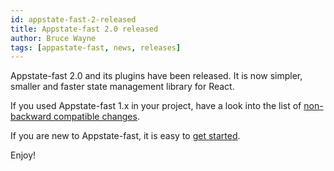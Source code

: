 ```yaml
---
id: appstate-fast-2-released
title: Appstate-fast 2.0 released
author: Bruce Wayne
tags: [appastate-fast, news, releases]
---
```


Appstate-fast 2.0 and its plugins have been released. It is now simpler, smaller and faster state management library for React.

If you used Appstate-fast 1.x in your project, have a look into the list of [non-backward compatible changes](./migrating-to-v2).

If you are new to Appstate-fast, it is easy to [get started](./getting-started).

Enjoy!
